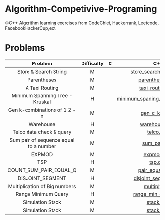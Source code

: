 # Algorithm-Competivive-Programing
⚙️C++ Algorithm learning exercises from CodeChief, Hackerrank, Leetcode, FacebookHackerCup,ect. </br>
# Problems
| Problem | Difficulty | C | C++ | 
| :---: | :---: | :---: | :---: |
| Store & Search String | M | | [store_search_string.cpp](https://github.com/da0ran9e/Algorithm-Competivive-Programing/blob/main/OpenERP/store_search_string.cpp) | 
| Parentheses | M | | [parentheses.cpp](https://github.com/da0ran9e/Algorithm-Competivive-Programing/blob/main/OpenERP/parentheses.cpp) |
| A Taxi Routing | M | | [taxi_routing.cpp](https://github.com/da0ran9e/Algorithm-Competivive-Programing/blob/main/OpenERP/taxi_routing.cpp) |
| Minimum Spanning Tree - Kruskal | H | | [minimum_spaning_tree_kruskal.cpp](https://github.com/da0ran9e/Algorithm-Competivive-Programing/blob/main/OpenERP/minimum_spaning_tree_kruskal.cpp) |
| Gen k-combinations of 1 2 - n | M | | [gen_c_k_n.cpp](https://github.com/da0ran9e/Algorithm-Competivive-Programing/blob/main/OpenERP/gen_c_k_n.cpp) |
| Warehouse | H | | [warehouse.cpp](https://github.com/da0ran9e/Algorithm-Competivive-Programing/blob/main/OpenERP/warehouse.cpp) |
| Telco data check & query | M | | [telco.cpp](https://github.com/da0ran9e/Algorithm-Competivive-Programing/blob/main/OpenERP/telco.cpp) |
| Sum pair of sequence equal to a number | M | | [sum_pair.cpp](https://github.com/da0ran9e/Algorithm-Competivive-Programing/blob/main/OpenERP/sum_pair.cpp) | 
| EXPMOD | M | | [expmod.cpp](https://github.com/da0ran9e/Algorithm-Competivive-Programing/blob/main/OpenERP/expmod.cpp) | 
| TSP | H | | [tsp.cpp](https://github.com/da0ran9e/Algorithm-Competivive-Programing/blob/main/OpenERP/tsp.cpp) | 
| COUNT_SUM_PAIR_EQUAL_Q | M | | [pair_equal_q.cpp](https://github.com/da0ran9e/Algorithm-Competivive-Programing/blob/main/OpenERP/pair_equal_q.cpp) | 
| DISJOINT_SEGMENT | H | | [disjoint_segment.cpp](https://github.com/da0ran9e/Algorithm-Competivive-Programing/blob/main/OpenERP/disjoint_segment.cpp) |
| Multiplication of Big numbers | M | | [multiply.cpp](https://github.com/da0ran9e/Algorithm-Competivive-Programing/blob/main/OpenERP/multiply.cpp) |
| Range Minimum Query | H | | [range_min_query.cpp](https://github.com/da0ran9e/Algorithm-Competivive-Programing/blob/main/OpenERP/range_min_query.cpp) |
| Simulation Stack | M | | [stack.cpp](https://github.com/da0ran9e/Algorithm-Competivive-Programing/blob/main/OpenERP/stack.cpp) |
| Simulation Stack | M | | [stack.cpp](https://github.com/da0ran9e/Algorithm-Competivive-Programing/blob/main/OpenERP/stack.cpp) |

